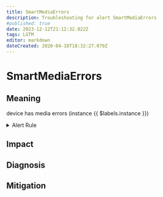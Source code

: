 ```yaml
---
title: SmartMediaErrors
description: Troubleshooting for alert SmartMediaErrors
#published: true
date: 2023-12-12T21:12:32.022Z
tags: LGTM
editor: markdown
dateCreated: 2020-04-10T18:32:27.079Z
---
```


# SmartMediaErrors

## Meaning
[//]: # "Short paragraph that explains what the alert means"
device has media errors (instance {{ $labels.instance }})

<details>
  <summary>Alert Rule</summary>

  ```yaml
alert: SmartMediaErrors
expr: smartctl_device_media_errors > 0
for: 15m
labels:
    severity: critical
annotations:
    summary: Smart media errors (instance {{ $labels.instance }})
    description: |-
        device has media errors (instance {{ $labels.instance }})
          VALUE = {{ $value }}
          LABELS = {{ $labels }}
    runbook: https://github.com/srerun/prometheus-alerts/content/runbooks/SmartMediaErrors

  ```
</details>


## Impact
[//]: # "What could / will happen if the alert is not addressed"



## Diagnosis
[//]: # "Steps to take to identify the cause of the problem"



## Mitigation
[//]: # "The steps necessary to resolve the alert"
